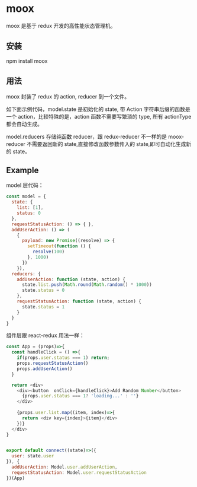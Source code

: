 # moox 
moox 是基于 redux 开发的高性能状态管理机。

## 安装
npm install moox

## 用法
moox 封装了 redux 的 action, reducer 到一个文件。

如下面示例代码，model.state 是初始化的 state, 带 Action 字符串后缀的函数是一个 action，比较特殊的是，action 函数不需要写繁琐的 type, 所有 actionType 都会自动生成。

model.reducers 存储纯函数 reducer，跟 redux-reducer 不一样的是 moox-reducer 不需要返回新的 state,直接修改函数参数传入的 state,即可自动化生成新的 state。

## Example

model 层代码：
```js
const model = {
  state: {
    list: [1],
    status: 0
  },
  requestStatusAction: () => { },
  addUserAction: () => (
    {
      payload: new Promise((resolve) => {
        setTimeout(function () {
          resolve(100)
        }, 1000)
      })
    }),  
  reducers: {
    addUserAction: function (state, action) {
      state.list.push(Math.round(Math.random() * 1000))
      state.status = 0
    },
    requestStatusAction: function (state, action) {
      state.status = 1
    }
  }
}

```

组件层跟 react-redux 用法一样：
```js
const App = (props)=>{  
  const handleClick = () =>{
    if(props.user.status === 1) return;
    props.requestStatusAction()    
    props.addUserAction()  
  }

  return <div>
    <div><button  onClick={handleClick}>Add Random Number</button>    
      {props.user.status === 1? 'loading...' : ''}
    </div>
    
    {props.user.list.map((item, index)=>{
      return <div key={index}>{item}</div>
    })}
  </div>
}


export default connect((state)=>({
  user: state.user
}), {
  addUserAction: Model.user.addUserAction,
  requestStatusAction: Model.user.requestStatusAction
})(App)

```
